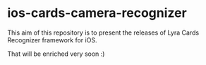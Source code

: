 # ios-cards-camera-recognizer

This aim of this repository is to present the releases of Lyra Cards Recognizer framework for iOS.

That will be enriched very soon :)
